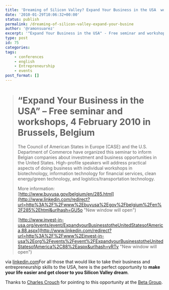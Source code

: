 ```yaml
---
title: 'Dreaming of Silicon Valley? Expand Your Business in the USA  workshop in Brussels'
date: '2010-01-29T10:06:32+00:00'
status: publish
permalink: /dreaming-of-silicon-valley-expand-your-busine
author: '@ramonsuarez'
excerpt: '"Expand Your Business in the USA" - Free seminar and workshops, 4 February 2010 in Brussels, Belgium The Council of American States in Europe (CASE) and the U.S. Department of Commerce have organized this seminar to inform Belgian companies about ...'
type: post
id: 75
categories:
tags:
    - conferences
    - english
    - Entrepreneurship
    - events
post_format: []
---
```

> # “Expand Your Business in the USA” – Free seminar and workshops, 4 February 2010 in Brussels, Belgium
> 
>  The Council of American States in Europe (CASE) and the U.S. Department of Commerce have organized this seminar to inform Belgian companies about investment and business opportunities in the United States. High-profile speakers will address practical aspects of doing business with individual workshops in biotechnology, information technology for financial services, clean energy/green technology, and logistics/transportation technology.
> 
> More information:  
>  [http://www.buyusa.gov/belgium/en/285.html](http://www.linkedin.com/redirect?url=http%3A%2F%2Fwww%2Ebuyusa%2Egov%2Fbelgium%2Fen%2F285%2Ehtml&urlhash=GU5o "New window will open")
> 
>  [http://www.invest-in-usa.org/events/event/ExpandyourBusinesstotheUnitedStatesofAmerica,88.aspx](http://www.linkedin.com/redirect?url=http%3A%2F%2Fwww%2Einvest-in-usa%2Eorg%2Fevents%2Fevent%2FExpandyourBusinesstotheUnitedStatesofAmerica%2C88%2Easpx&urlhash=yRTv "New window will open")

via [linkedin.com](http://www.linkedin.com/groupAnswers?viewQuestionAndAnswers=&discussionID=12741155&gid=87954&trk=EML_anet_qa_ttle-0Pt79xs2RVr6JBpnsJt7dBpSBA)</div>For all those that would like to take their business and entrepreneurship skills to the USA, here is the perfect opportunity to **make your life easier and get closer to you Silicon Valley dream**.

Thanks to [Charles Crouch](http://www.linkedin.com/profile?viewProfile=&key=899018&authToken=uhzN&authType=name) for pointing to this opportunity at the [Beta Group](http://www.betagroup.be).

</div>